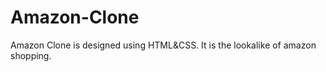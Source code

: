 # Amazon-Clone
Amazon Clone is designed using HTML&amp;CSS. It is the lookalike of amazon shopping.
